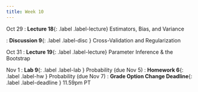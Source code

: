 ```yaml
---
title: Week 10
---
```



Oct 29
: **Lecture 18**{: .label .label-lecture} Estimators, Bias, and Variance

: **Discussion 9**{: .label .label-disc } Cross-Validation and Regularization

Oct 31
: **Lecture 19**{: .label .label-lecture} Parameter Inference & the Bootstrap


Nov 1
: **Lab 9**{: .label .label-lab }  Probability (due Nov 5)
: **Homework 6**{: .label .label-hw } Probability (due Nov 7)
: **Grade Option Change Deadline**{: .label .label-deadline } 11.59pm PT